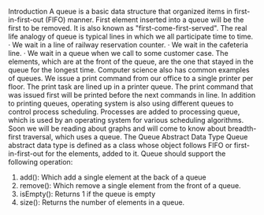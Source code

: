 Introduction
A queue is a basic data structure that organized items in first-in-first-out (FIFO) manner. First element inserted into a
queue will be the first to be removed. It is also known as "first-come-first-served".
The real life analogy of queue is typical lines in which we all participate time to time.
· We wait in a line of railway reservation counter.
· We wait in the cafeteria line.
· We wait in a queue when we call to some customer case.
The elements, which are at the front of the queue, are the one that stayed in the queue for the longest time.
Computer science also has common examples of queues. We issue a print command from our office to a single printer
per floor. The print task are lined up in a printer queue. The print command that was issued first will be printed before
the next commands in line.
In addition to printing queues, operating system is also using different queues to control process scheduling. Processes
are added to processing queue, which is used by an operating system for various scheduling algorithms.
Soon we will be reading about graphs and will come to know about breadth-first traversal, which uses a queue.
The Queue Abstract Data Type
Queue abstract data type is defined as a class whose object follows FIFO or first-in-first-out for the elements, added to
it.
Queue should support the following operation:
1. add(): Which add a single element at the back of a queue
2. remove(): Which remove a single element from the front of a queue.
3. isEmpty(): Returns 1 if the queue is empty
4. size(): Returns the number of elements in a queue.